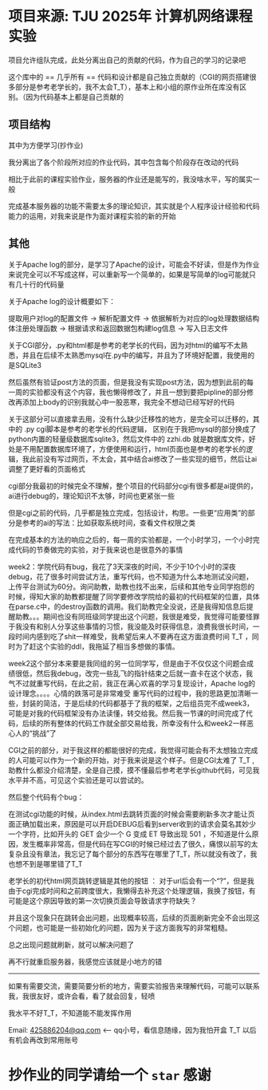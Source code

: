# 项目来源: TJU 2025年 计算机网络课程实验

项目允许组队完成，此处分离出自己的贡献的代码，作为自己的学习的记录吧

这个库中的 == 几乎所有 == 代码和设计都是自己独立贡献的（CGI的网页搭建很多部分是参考老学长的，我不太会T_T），基本上和小组的原作业所在库没有区别。（因为代码基本上都是自己贡献的


## 项目结构

其中为方便学习(抄作业)

我分离出了各个阶段所对应的作业代码，其中包含每个阶段存在改动的代码

相比于此前的课程实验作业，服务器的作业还是能写的，我没啥水平，写的属实一般

完成基本服务器的功能不需要太多的理论知识，其实就是个人程序设计经验和代码能力的运用，对我来说是作为面对课程实验的新的开始

## 其他

关于Apache log的部分，是学习了Apache的设计，可能会不好读，但是作为作业来说完全可以不写成这样，可以重新写一个简单的，如果是写简单的log可能就只有几十行的代码量

关于Apache log的设计概要如下：

提取用户对log的配置文件 -> 解析配置文件 -> 依据解析为对应的log处理数据结构体注册处理函数 -> 根据请求和返回数据包构建log信息 -> 写入日志文件

关于CGI部分，.py和html都是参考的老学长的代码，因为对html的编写不太熟悉，并且在后续不太熟悉mysql在.py中的编写，并且为了环境好配置，我使用的是SQLite3

然后虽然有验证post方法的页面，但是我没有实现post方法，因为想到此前的每一周的实验都没有这个内容，我也懒得修改了，并且一想到要把pipline的部分修改再添加上body的识别我就心中一股恶寒，我完全不想动已经写好的代码

关于这部分可以直接拿去用，没有什么缺少迁移性的地方，是完全可以迁移的，其中的 .py cgi脚本是参考的老学长的代码逻辑， 区别在于我把mysql的部分换成了python内置的轻量级数据库sqlite3，然后文件中的 zzhi.db 就是数据库文件，好处是不用配置数据库环境了，方便使用和运行，html页面也是参考的老学长的逻辑，我此前没有写过网页，不太会，其中结合ai修改了一些实现的细节，然后让ai调整了更好看的页面格式

cgi部分我最初的时候完全不理解，整个项目的代码部分cgi有很多都是ai提供的，ai进行debug的，理论知识不太够，时间也更紧张一些

但是cgi之前的代码，几乎都是独立完成，包括设计，构思。一些更“应用类”的部分是参考的ai的写法：比如获取系统时间，查看文件权限之类

在完成基本的方法的响应之后的，每一周的实验都是，一个小时学习，一个小时完成代码的节奏做完的实验，对于我来说也是很意外的事情

week2：学院代码有bug，我花了3天深夜的时间，不少于10个小时的深夜debug，花了很多时间尝试方法，重写代码，也不知道为什么本地测试没问题，上传平台测试为60分。询问助教，助教也找不出来，后续和其他专业同学抱怨的时候，得知大家的助教都提醒了同学要修改学院给的最初的代码框架的位置，具体在parse.c中，的destroy函数的调用。我们助教完全没说，还是我得知信息后提醒助教。。。期间也没有同班级同学提出这个问题，我很是难受，我觉得可能要怪罪于我没有和别人分享这些事情的习惯，我没能及时获得信息，浪费我很长时间，一段时间内感到吃了shit一样难受，我希望后来人不要再在这方面浪费时间 T_T ，同时为了赶这个实验的ddl，我拖延了相当多想做的事情。

week2这个部分本来要是我同组的另一位同学写，但是由于不仅仅这个问题会成绩很低，然后我debug，改完一些乱飞的指针结束之后就一直卡在这个状态，我气不过就重写代码，在此之前，我正在满心欢喜的学习复现设计，Apache log的设计理念。。。。心情的跌落可是非常难受
重写代码的过程中，我的思路更加清晰一些，封装的简洁，于是后续的代码都基于了我的框架，之后组员完不成week3，可能是对我的代码框架没有办法读懂，转交给我。然后我一节课的时间完成了代码，后续的所有整体的代码工作就全部交易给我，所幸没有什么和week2一样恶心人的“挑战”了

CGI之前的部分，对于我这样的都能很好的完成，我觉得可能会有不太想独立完成的人可能可以作为一个新的开始，对于我来说是这个样子。但是CGI太难了 T_T , 助教什么都没介绍清楚，全是自己摸，摸不懂最后参考老学长github代码，可见我水平并不高，可见这个实验还是可以尝试的。

然后整个代码有个bug：

在测试cgi功能的时候，从index.html去跳转页面的时候会需要刷新多次才能让页面正确加载出来，原因是可以开启DEBUG后看到server收到的请求会莫名其妙少一个字符，比如开头的 GET 会少一个 G 变成 ET 导致出现 501 ，不知道是什么原因，发生概率非常高，但是代码在写CGI的时候已经过去了很久，痛恨以前写的太复杂且没有章法，我忘记了每个部分的东西写在哪里了T_T，所以就没有改了，我也想不到是哪里错了T_T

老学长的初代html网页跳转逻辑是其他的按钮 ： 对于url后会有一个“?”，但是我由于cgi完成时间和之前跨度很大，我懒得去补充这个处理逻辑，我换了按钮，有可能是这个原因导致的第一次切换页面会导致请求字符缺失？

并且这个现象只在跳转会出问题，出现概率较高，后续的页面刷新完全不会出现这个问题，也可能是一些初始化的问题，因为关于这方面我写的非常粗糙。

总之出现问题就刷新，就可以解决问题了

再不行就重启服务器，我感觉应该就是小地方的错

---

如果有需要交流，需要简要分析的地方，需要实验报告来理解代码，可能可以联系我，我很友好，或许会看，看了就会回复，轻喷

我水平不好T_T，不知道能不能发挥作用

Email: 425886204@qq.com  <--  qq小号，看信息随缘，因为我怕开盒 T_T 以后有机会再改到常用账号


# 抄作业的同学请给一个 `star` 感谢
